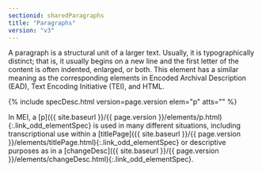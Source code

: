 ```yaml
---
sectionid: sharedParagraphs
title: "Paragraphs"
version: "v3"
---
```




A paragraph is a structural unit of a larger text. Usually, it is typographically
distinct;
that is, it usually begins on a new line and the first letter of the content is often
indented, enlarged, or both. This element has a similar meaning as the corresponding
elements in Encoded Archival Description (EAD), Text Encoding Initiative (TEI), and
HTML.



{% include specDesc.html version=page.version elem="p" atts="" %}



In MEI, a [p]({{ site.baseurl }}/{{ page.version }}/elements/p.html){:.link_odd_elementSpec} is used in many different situations, including
transcriptional use within a [titlePage]({{ site.baseurl }}/{{ page.version }}/elements/titlePage.html){:.link_odd_elementSpec} or descriptive purposes as in a
[changeDesc]({{ site.baseurl }}/{{ page.version }}/elements/changeDesc.html){:.link_odd_elementSpec}.

